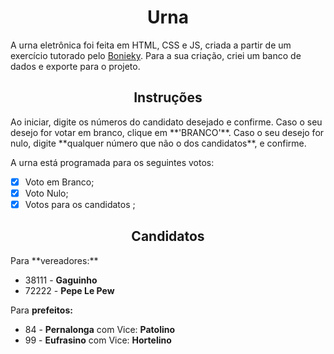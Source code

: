 <h1 align='center'>
Urna
</h1>
 A urna eletrônica foi feita em HTML, CSS e JS, criada a partir de um exercício tutorado pelo <a href='https://www.youtube.com/bonieky'>Bonieky</a>.
Para a sua criação, criei um banco de dados e exporte para o projeto.
<h2 align='center'>
Instruções
</h2>
 Ao iniciar, digite os números do candidato desejado e confirme. Caso o seu desejo for votar em branco, clique em **'BRANCO'**. Caso o seu desejo for nulo, digite **qualquer número que não o dos candidatos**, e confirme.

 A urna está programada para os seguintes votos:

- [x] Voto em Branco;
- [x] Voto Nulo;
- [x] Votos para os candidatos ;

<h2 align='center'>
Candidatos
</h2>
 Para **vereadores:**

 - 38111 - **Gaguinho**
 - 72222 - **Pepe Le Pew**

 Para **prefeitos:**

 - 84 - **Pernalonga** com Vice: **Patolino**
 - 99 - **Eufrasino** com Vice: **Hortelino**
